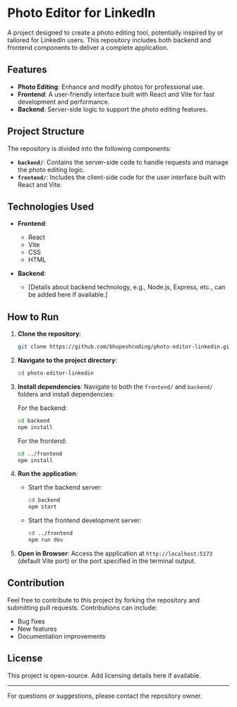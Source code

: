 # Photo Editor for LinkedIn

A project designed to create a photo editing tool, potentially inspired by or tailored for LinkedIn users. This repository includes both backend and frontend components to deliver a complete application.

## Features

- **Photo Editing**: Enhance and modify photos for professional use.
- **Frontend**: A user-friendly interface built with React and Vite for fast development and performance.
- **Backend**: Server-side logic to support the photo editing features.

## Project Structure

The repository is divided into the following components:

- **`backend/`**: Contains the server-side code to handle requests and manage the photo editing logic.
- **`frontend/`**: Includes the client-side code for the user interface built with React and Vite.

## Technologies Used

- **Frontend**:
  - React
  - Vite
  - CSS
  - HTML

- **Backend**:
  - [Details about backend technology, e.g., Node.js, Express, etc., can be added here if available.]

## How to Run

1. **Clone the repository**:
   ```bash
   git clone https://github.com/bhupeshcoding/photo-editor-linkedin.git
   ```

2. **Navigate to the project directory**:
   ```bash
   cd photo-editor-linkedin
   ```

3. **Install dependencies**:
   Navigate to both the `frontend/` and `backend/` folders and install dependencies:

   For the backend:
   ```bash
   cd backend
   npm install
   ```

   For the frontend:
   ```bash
   cd ../frontend
   npm install
   ```

4. **Run the application**:
   - Start the backend server:
     ```bash
     cd backend
     npm start
     ```
   - Start the frontend development server:
     ```bash
     cd ../frontend
     npm run dev
     ```

5. **Open in Browser**:
   Access the application at `http://localhost:5173` (default Vite port) or the port specified in the terminal output.

## Contribution

Feel free to contribute to this project by forking the repository and submitting pull requests. Contributions can include:

- Bug fixes
- New features
- Documentation improvements

## License

This project is open-source. Add licensing details here if available.

---

For questions or suggestions, please contact the repository owner.
